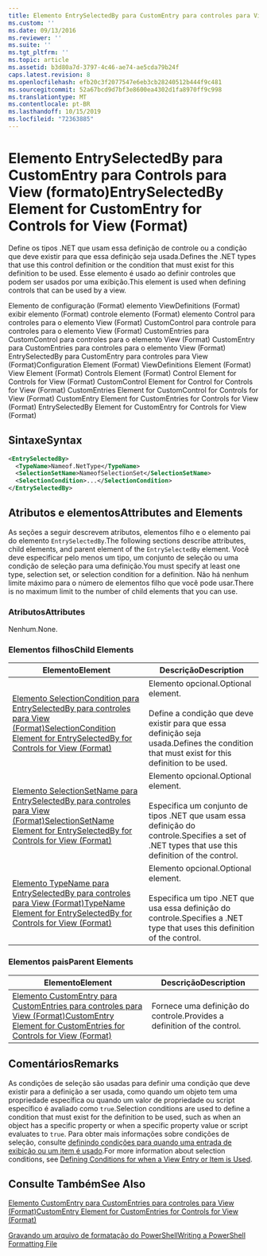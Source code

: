 ```yaml
---
title: Elemento EntrySelectedBy para CustomEntry para controles para View (Format) | Microsoft Docs
ms.custom: ''
ms.date: 09/13/2016
ms.reviewer: ''
ms.suite: ''
ms.tgt_pltfrm: ''
ms.topic: article
ms.assetid: b3d80a7d-3797-4c46-ae74-ae5cda79b24f
caps.latest.revision: 8
ms.openlocfilehash: efb20c3f2077547e6eb3cb28240512b444f9c481
ms.sourcegitcommit: 52a67bcd9d7bf3e8600ea4302d1fa8970ff9c998
ms.translationtype: MT
ms.contentlocale: pt-BR
ms.lasthandoff: 10/15/2019
ms.locfileid: "72363885"
---
```

# <a name="entryselectedby-element-for-customentry-for-controls-for-view-format"></a><span data-ttu-id="c010f-102">Elemento EntrySelectedBy para CustomEntry para Controls para View (formato)</span><span class="sxs-lookup"><span data-stu-id="c010f-102">EntrySelectedBy Element for CustomEntry for Controls for View (Format)</span></span>

<span data-ttu-id="c010f-103">Define os tipos .NET que usam essa definição de controle ou a condição que deve existir para que essa definição seja usada.</span><span class="sxs-lookup"><span data-stu-id="c010f-103">Defines the .NET types that use this control definition or the condition that must exist for this definition to be used.</span></span> <span data-ttu-id="c010f-104">Esse elemento é usado ao definir controles que podem ser usados por uma exibição.</span><span class="sxs-lookup"><span data-stu-id="c010f-104">This element is used when defining controls that can be used by a view.</span></span>

<span data-ttu-id="c010f-105">Elemento de configuração (Format) elemento ViewDefinitions (Format) exibir elemento (Format) controle elemento (Format) elemento Control para controles para o elemento View (Format) CustomControl para controle para controles para o elemento View (Format) CustomEntries para CustomControl para controles para o elemento View (Format) CustomEntry para CustomEntries para controles para o elemento View (Format) EntrySelectedBy para CustomEntry para controles para View (Format)</span><span class="sxs-lookup"><span data-stu-id="c010f-105">Configuration Element (Format) ViewDefinitions Element (Format) View Element (Format) Controls Element (Format) Control Element for Controls for View (Format) CustomControl Element for Control for Controls for View (Format) CustomEntries Element for CustomControl for Controls for View (Format) CustomEntry Element for CustomEntries for Controls for View (Format) EntrySelectedBy Element for CustomEntry for Controls for View (Format)</span></span>

## <a name="syntax"></a><span data-ttu-id="c010f-106">Sintaxe</span><span class="sxs-lookup"><span data-stu-id="c010f-106">Syntax</span></span>

```xml
<EntrySelectedBy>
  <TypeName>Nameof.NetType</TypeName>
  <SelectionSetName>NameofSelectionSet</SelectionSetName>
  <SelectionCondition>...</SelectionCondition>
</EntrySelectedBy>
```

## <a name="attributes-and-elements"></a><span data-ttu-id="c010f-107">Atributos e elementos</span><span class="sxs-lookup"><span data-stu-id="c010f-107">Attributes and Elements</span></span>

<span data-ttu-id="c010f-108">As seções a seguir descrevem atributos, elementos filho e o elemento pai do elemento `EntrySelectedBy`.</span><span class="sxs-lookup"><span data-stu-id="c010f-108">The following sections describe attributes, child elements, and parent element of the `EntrySelectedBy` element.</span></span> <span data-ttu-id="c010f-109">Você deve especificar pelo menos um tipo, um conjunto de seleção ou uma condição de seleção para uma definição.</span><span class="sxs-lookup"><span data-stu-id="c010f-109">You must specify at least one type, selection set, or selection condition for a definition.</span></span> <span data-ttu-id="c010f-110">Não há nenhum limite máximo para o número de elementos filho que você pode usar.</span><span class="sxs-lookup"><span data-stu-id="c010f-110">There is no maximum limit to the number of child elements that you can use.</span></span>

### <a name="attributes"></a><span data-ttu-id="c010f-111">Atributos</span><span class="sxs-lookup"><span data-stu-id="c010f-111">Attributes</span></span>

<span data-ttu-id="c010f-112">Nenhum.</span><span class="sxs-lookup"><span data-stu-id="c010f-112">None.</span></span>

### <a name="child-elements"></a><span data-ttu-id="c010f-113">Elementos filhos</span><span class="sxs-lookup"><span data-stu-id="c010f-113">Child Elements</span></span>

|<span data-ttu-id="c010f-114">Elemento</span><span class="sxs-lookup"><span data-stu-id="c010f-114">Element</span></span>|<span data-ttu-id="c010f-115">Descrição</span><span class="sxs-lookup"><span data-stu-id="c010f-115">Description</span></span>|
|-------------|-----------------|
|[<span data-ttu-id="c010f-116">Elemento SelectionCondition para EntrySelectedBy para controles para View (Format)</span><span class="sxs-lookup"><span data-stu-id="c010f-116">SelectionCondition Element for EntrySelectedBy for Controls for View (Format)</span></span>](./selectioncondition-element-for-entryselectedby-for-controls-for-view-format.md)|<span data-ttu-id="c010f-117">Elemento opcional.</span><span class="sxs-lookup"><span data-stu-id="c010f-117">Optional element.</span></span><br /><br /> <span data-ttu-id="c010f-118">Define a condição que deve existir para que essa definição seja usada.</span><span class="sxs-lookup"><span data-stu-id="c010f-118">Defines the condition that must exist for this definition to be used.</span></span>|
|[<span data-ttu-id="c010f-119">Elemento SelectionSetName para EntrySelectedBy para controles para View (Format)</span><span class="sxs-lookup"><span data-stu-id="c010f-119">SelectionSetName Element for EntrySelectedBy for Controls for View (Format)</span></span>](./selectionsetname-element-for-entryselectedby-for-controls-for-view-format.md)|<span data-ttu-id="c010f-120">Elemento opcional.</span><span class="sxs-lookup"><span data-stu-id="c010f-120">Optional element.</span></span><br /><br /> <span data-ttu-id="c010f-121">Especifica um conjunto de tipos .NET que usam essa definição do controle.</span><span class="sxs-lookup"><span data-stu-id="c010f-121">Specifies a set of .NET types that use this definition of the control.</span></span>|
|[<span data-ttu-id="c010f-122">Elemento TypeName para EntrySelectedBy para controles para View (Format)</span><span class="sxs-lookup"><span data-stu-id="c010f-122">TypeName Element for EntrySelectedBy for Controls for View (Format)</span></span>](./typename-element-for-entryselectedby-for-controls-for-view-format.md)|<span data-ttu-id="c010f-123">Elemento opcional.</span><span class="sxs-lookup"><span data-stu-id="c010f-123">Optional element.</span></span><br /><br /> <span data-ttu-id="c010f-124">Especifica um tipo .NET que usa essa definição do controle.</span><span class="sxs-lookup"><span data-stu-id="c010f-124">Specifies a .NET type that uses this definition of the control.</span></span>|

### <a name="parent-elements"></a><span data-ttu-id="c010f-125">Elementos pais</span><span class="sxs-lookup"><span data-stu-id="c010f-125">Parent Elements</span></span>

|<span data-ttu-id="c010f-126">Elemento</span><span class="sxs-lookup"><span data-stu-id="c010f-126">Element</span></span>|<span data-ttu-id="c010f-127">Descrição</span><span class="sxs-lookup"><span data-stu-id="c010f-127">Description</span></span>|
|-------------|-----------------|
|[<span data-ttu-id="c010f-128">Elemento CustomEntry para CustomEntries para controles para View (Format)</span><span class="sxs-lookup"><span data-stu-id="c010f-128">CustomEntry Element for CustomEntries for Controls for View (Format)</span></span>](./customentry-element-for-customentries-for-controls-for-view-format.md)|<span data-ttu-id="c010f-129">Fornece uma definição do controle.</span><span class="sxs-lookup"><span data-stu-id="c010f-129">Provides a definition of the control.</span></span>|

## <a name="remarks"></a><span data-ttu-id="c010f-130">Comentários</span><span class="sxs-lookup"><span data-stu-id="c010f-130">Remarks</span></span>

<span data-ttu-id="c010f-131">As condições de seleção são usadas para definir uma condição que deve existir para a definição a ser usada, como quando um objeto tem uma propriedade específica ou quando um valor de propriedade ou script específico é avaliado como `true`.</span><span class="sxs-lookup"><span data-stu-id="c010f-131">Selection conditions are used to define a condition that must exist for the definition to be used, such as when an object has a specific property or when a specific property value or script evaluates to `true`.</span></span> <span data-ttu-id="c010f-132">Para obter mais informações sobre condições de seleção, consulte [definindo condições para quando uma entrada de exibição ou um item é usado](./defining-conditions-for-displaying-data.md).</span><span class="sxs-lookup"><span data-stu-id="c010f-132">For more information about selection conditions, see [Defining Conditions for when a View Entry or Item is Used](./defining-conditions-for-displaying-data.md).</span></span>

## <a name="see-also"></a><span data-ttu-id="c010f-133">Consulte Também</span><span class="sxs-lookup"><span data-stu-id="c010f-133">See Also</span></span>

[<span data-ttu-id="c010f-134">Elemento CustomEntry para CustomEntries para controles para View (Format)</span><span class="sxs-lookup"><span data-stu-id="c010f-134">CustomEntry Element for CustomEntries for Controls for View (Format)</span></span>](./customentry-element-for-customentries-for-controls-for-view-format.md)

[<span data-ttu-id="c010f-135">Gravando um arquivo de formatação do PowerShell</span><span class="sxs-lookup"><span data-stu-id="c010f-135">Writing a PowerShell Formatting File</span></span>](./writing-a-powershell-formatting-file.md)
